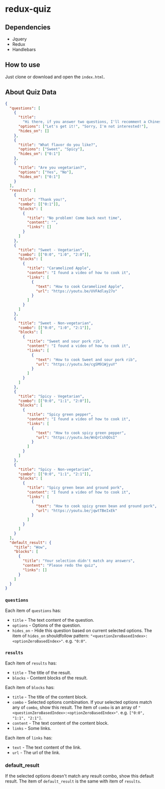 # redux-quiz

## Dependencies

- Jquery
- Redux
- Handlebars

## How to use

Just clone or download and open the `index.html`.

## About Quiz Data

```json
{
  "questions": [
    {
      "title":
        "Hi there, if you answer two questions, I'll recomment a Chinese dish to you!",
      "options": ["Let's get it!", "Sorry, I'm not interested!"],
      "hides_on": []
    },
    {
      "title": "What flavor do you like?",
      "options": ["Sweet", "Spicy"],
      "hides_on": ["0:1"]
    },
    {
      "title": "Are you vegetarian?",
      "options": ["Yes", "No"],
      "hides_on": ["0:1"]
    }
  ],
  "results": [
    {
      "title": "Thank you!",
      "combo": [["0:1"]],
      "blocks": [
        {
          "title": "No problem! Come back next time",
          "content": "",
          "links": []
        }
      ]
    },
    {
      "title": "Sweet - Vegetarian",
      "combo": [["0:0", "1:0", "2:0"]],
      "blocks": [
        {
          "title": "Caramelized Apple",
          "content": "I found a video of how to cook it",
          "links": [
            {
              "text": "How to cook Caramelized Apple",
              "url": "https://youtu.be/UVFAdlay27o"
            }
          ]
        }
      ]
    },
    {
      "title": "Sweet - Non-vegetarian",
      "combo": [["0:0", "1:0", "2:1"]],
      "blocks": [
        {
          "title": "Sweet and sour pork rib",
          "content": "I found a video of how to cook it",
          "links": [
            {
              "text": "How to cook Sweet and sour pork rib",
              "url": "https://youtu.be/cgSM91WjyuY"
            }
          ]
        }
      ]
    },
    {
      "title": "Spicy - Vegetarian",
      "combo": [["0:0", "1:1", "2:0"]],
      "blocks": [
        {
          "title": "Spicy green pepper",
          "content": "I found a video of how to cook it",
          "links": [
            {
              "text": "How to cook spicy green pepper",
              "url": "https://youtu.be/WnQrCshQOsI"
            }
          ]
        }
      ]
    },
    {
      "title": "Spicy - Non-vegetarian",
      "combo": [["0:0", "1:1", "2:1"]],
      "blocks": [
        {
          "title": "Spicy green bean and ground pork",
          "content": "I found a video of how to cook it",
          "links": [
            {
              "text": "How to cook spicy green bean and ground pork",
              "url": "https://youtu.be/jqwtTBeIxEk"
            }
          ]
        }
      ]
    }
  ],
  "default_result": {
    "title": "Wow",
    "blocks": [
      {
        "title": "Your selection didn't match any answers",
        "content": "Please redo the quiz",
        "links": []
      }
    ]
  }
}
```

### `questions`

Each item of `questions` has:

- `title` - The text content of the question.
- `options` - Options of the question.
- `hides_on` - Hide this question based on current selected options. The item of `hides_on` shouldfollow pattern: `"<questionZeroBasedIndex>:<optionZeroBasedIndex>"`. e.g. `"0:0"`.

### `results`

Each item of `results` has:

- `title` - The title of the result.
- `blocks` - Content blocks of the result.

Each item of `blocks` has:

- `title` - The title of the content block.
- `combo` - Selected options combination. If your selected options match any of `combo`, show this result. The item of `combo` is an array of `"<questionZeroBasedIndex>:<optionZeroBasedIndex>"`. e.g. `["0:0", "1:1", "2:1"]`.
- `content` - The text content of the content block.
- `links` - Some links.

Each item of `links` has:

- `text` - The text content of the link.
- `url` - The url of the link.

### default_result

If the selected options doesn't match any result combo, show this default result. The item of `default_result` is the same with item of `results`.
